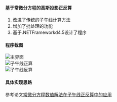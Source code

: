 #### 基于常微分方程的高斯投影正反算

1. 改进了传统的子午线计算方法
2. 增加了批处理的功能
3. 基于.NETFrameworkd4.5设计了程序

#### 程序截图

![主界面](http://image.cnki.net/getimage.ashx?id=TLHC2018010040001)<br/>
![子午线正算](http://image.cnki.net/getimage.ashx?id=TLHC2018010040002)<br/>
![子午线反算](http://image.cnki.net/getimage.ashx?id=TLHC2018010040003)

#### 具体实现思路

参考论文[常微分方程数值解法在子午线正反算中的应用](http://kns.cnki.net/KCMS/detail/detail.aspx?dbcode=CJFQ&dbname=CJFDTEMP&filename=TLHC201801004&uid=WEEvREcwSlJHSldRa1FhdkJkVWI2K2JQRXFxUjBYdExYTzgvdUpHQ1l4VT0=$9A4hF_YAuvQ5obgVAqNKPCYcEjKensW4ggI8Fm4gTkoUKaID8j8gFw!!&v=MjIyMzZyV00xRnJDVVJMS2ZaT2R2RnluaFZyek5NU0hEYmJHNEg5bk1ybzlGWUlSOGVYMUx1eFlTN0RoMVQzcVQ=)